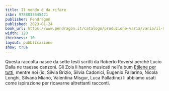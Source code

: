 ```yaml
---
title: Il mondo è da rifare
isbn: 9788833645421
publisher: Pendragon
published: 2023-01-24
book_url: https://www.pendragon.it/catalogo/produzione-varia/varia/il-mondo-è-da-rifare-detail.html
width: 120
thickness: 10
layout: pubblicazione
show: true
---
```


Questa raccolta nasce da sette testi scritti da Roberto Roversi perché Lucio Dalla ne traesse canzoni. Gli Zois li hanno musicati nell'album [Etilene per tutti](https://open.spotify.com/album/1QybcF90CeMdhmNUgLuNDM), mentre noi (io, Silvia Brizio, Silvia Cadonici, Eugenio Fallarino, Nicola Longhi, Silvana Miano, Valentina Misgur, Luca Palladino) li abbiamo usati come ispirazione per ricavarne altrettanti racconti.
